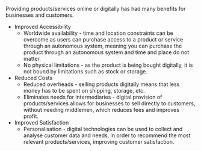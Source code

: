 Providing products/services online or digitally has had many benefits for businesses and customers. 
- Improved Accessibility
    - Worldwide availability - time and location constraints can be overcome as users can purchase access to a product or service through an autonomous system, meaning you can purchase the product through an autonomous system and time and place do not matter.
    - No physical limitations - as the product is being bought digitally, it is not bound by limitations such as stock or storage.
- Reduced Costs
    - Reduced overheads - selling products digitally means that less money has to be spent on shipping, storage, etc.
    - Eliminates needs for intermediaries - digital provision of products/services allows for businesses to sell directly to customers, without needing middlemen, which reduces fees and improves profit. 
- Improved Satisfaction
    - Personalisation - digital technologies can be used to collect and analyse customer data and needs, in order to recommend the most relevant products/services, improving customer satisfaction.
